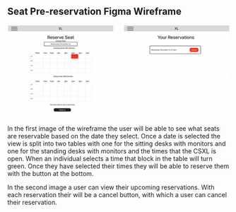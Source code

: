 ## Seat Pre-reservation Figma Wireframe

![Presreservation wireframe](/docs/images/reservationwireframe.png "Pre-reservation wireframe")

In the first image of the wireframe the user will be able to see what seats are reservable based on the date they select. Once a date is selected the view is split into two tables with one for the sitting desks with monitors and one for the standing desks with monitors and the times that the CSXL is open. When an individual selects a time that block in the table will turn green. Once they have selected their times they will be able to reserve them with the button at the bottom.

In the second image a user can view their upcoming reservations. With each reservation their will be a cancel button, with which a user can cancel their reservation.
